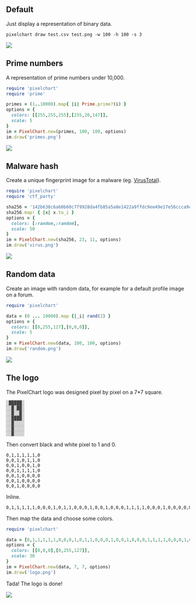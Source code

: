 ## Default

Just display a representation of binary data.

```
pixelchart draw test.csv test.png -w 100 -h 100 -s 3
```

![](../images/default.png)

## Prime numbers

A representation of prime numbers under 10,000.

```ruby
require 'pixelchart'
require 'prime'

primes = (1..10000).map{ |i| Prime.prime?(i) }
options = {
  colors: [[255,255,255],[255,20,147]],
  scale: 5
}
im = PixelChart.new(primes, 100, 100, options)
im.draw('primes.png')
```

![](../images/primes.png)

## Malware hash

Create a unique fingerprint image for a malware (eg.
[VirusTotal](https://www.virustotal.com/gui/file/142b638c6a60b60c7f9928da4fb85a5a8e1422a9ffdc9ee49e17e56ccca9cf6e/details)).

```ruby
require 'pixelchart'
require 'ctf_party'

sha256 = '142b638c6a60b60c7f9928da4fb85a5a8e1422a9ffdc9ee49e17e56ccca9cf6e'.hex2bin.split('')
sha256.map! { |x| x.to_i }
options = {
  colors: [:random,:random],
  scale: 50
}
im = PixelChart.new(sha256, 23, 11, options)
im.draw('virus.png')
```

![](../images/virus.png)

## Random data

Create an image with random data, for example for a default profile image on a
forum.

```ruby
require 'pixelchart'

data = (0 ... 10000).map {|_i| rand(2) }
options = {
  colors: [[0,255,127],[0,0,0]],
  scale: 5
}
im = PixelChart.new(data, 100, 100, options)
im.draw('random.png')
```

![](../images/random.png)

## The logo

The PixelChart logo was designed pixel by pixel on a 7*7 square.

```
░▓▓▓▓▓░
░░▓░▓▓░
░░▓░░▓░
░░▓▓▓▓░
░░▓░░░░
░░▓░░░░
░░▓░░░░
```

Then convert black and white pixel to 1 and 0.

```
0,1,1,1,1,1,0
0,0,1,0,1,1,0
0,0,1,0,0,1,0
0,0,1,1,1,1,0
0,0,1,0,0,0,0
0,0,1,0,0,0,0
0,0,1,0,0,0,0
```

Inline.

```
0,1,1,1,1,1,0,0,0,1,0,1,1,0,0,0,1,0,0,1,0,0,0,1,1,1,1,0,0,0,1,0,0,0,0,0,0,1,0,0,0,0,0,0,1,0,0,0,0
```

Then map the data and choose some colors.

```ruby
require 'pixelchart'

data = [0,1,1,1,1,1,0,0,0,1,0,1,1,0,0,0,1,0,0,1,0,0,0,1,1,1,1,0,0,0,1,0,0,0,0,0,0,1,0,0,0,0,0,0,1,0,0,0,0]
options = {
  colors: [[0,0,0],[0,255,127]],
  scale: 30
}
im = PixelChart.new(data, 7, 7, options)
im.draw('logo.png')
```

Tada! The logo is done!

![](../images/logo.png)
